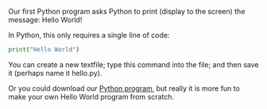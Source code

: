 Our first Python program asks Python to print (display to the screen) the message:  Hello World!

In Python, this only requires a single line of code:

```python
print("Hello World")
```

You can create a new textfile; type this command into the file; and then save it (perhaps name it hello.py).

Or you could download our <a download href="hello.py">Python program</a>, but really it is more fun to make your own Hello World program from scratch.
